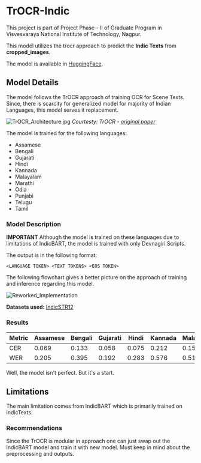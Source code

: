 # TrOCR-Indic

This project is part of Project Phase - II of Graduate Program in Visvesvaraya National Institute of Technology, Nagpur.

This model utilizes the trocr approach to predict the **Indic Texts** from **cropped_images**. 

The model is available in [HuggingFace](https://huggingface.co/QuickHawk/trocr-indic).

## Model Details

The model follows the TrOCR approach of training OCR for Scene Texts. Since, there is scarcity for generalized model for majority of Indian Languages, this model serves it replacement.

![TrOCR_Architecture.jpg](https://cdn-uploads.huggingface.co/production/uploads/6868f8219c4cd7445653ada1/d6d9a0UVlL8EleZrC_ts9.jpeg)
*Courtesty: TrOCR - [original paper](https://huggingface.co/papers/2109.10282)*

The model is trained for the following languages:

- Assamese
- Bengali
- Gujarati
- Hindi
- Kannada
- Malayalam
- Marathi
- Odia
- Punjabi
- Telugu
- Tamil

### Model Description

**IMPORTANT**
Although the model is trained on these languages due to limitations of IndicBART, the model is trained with only Devnagiri Scripts. 

The output is in the following format: 
```
<LANGUAGE TOKEN> <TEXT TOKENS> <EOS TOKEN>
```

The following flowchart gives a better picture on the approach of training and inference regarding this model.

![Reworked_Implementation](https://cdn-uploads.huggingface.co/production/uploads/6868f8219c4cd7445653ada1/1KiAan55GWl9tZNOTuMs0.png)

**Datasets used:** [IndicSTR12](https://cvit.iiit.ac.in/research/projects/cvit-projects/indicstr)

### Results

| Metric | Assamese | Bengali | Gujarati | Hindi | Kannada | Malayalam | Marathi | Odia | Punjabi | Tamil | Telugu |
|--------|----------|---------|----------|-------|---------|-----------|---------|------|---------|-------|--------|
| CER    | 0.069    | 0.133   | 0.058    | 0.075 | 0.212   | 0.154     | 0.082   | 0.120 | 0.097   | 0.122 | 0.220  |
| WER    | 0.205    | 0.395   | 0.192    | 0.283 | 0.576   | 0.519     | 0.312   | 0.375 | 0.304   | 0.409 | 0.612  |

Well, the model isn't perfect. But it's a start.

## Limitations

The main limitation comes from IndicBART which is primarily trained on IndicTexts. 

### Recommendations

Since the TrOCR is modular in approach one can just swap out the IndicBART model and train it with new model. Must keep in mind about the preprocessing and outputs.
